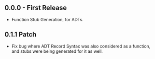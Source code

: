 ## 0.0.0 - First Release
* Function Stub Generation, for ADTs.

## 0.1.1 Patch
* Fix bug where ADT Record Syntax was also considered as a function, and stubs were being generated for it as well.
